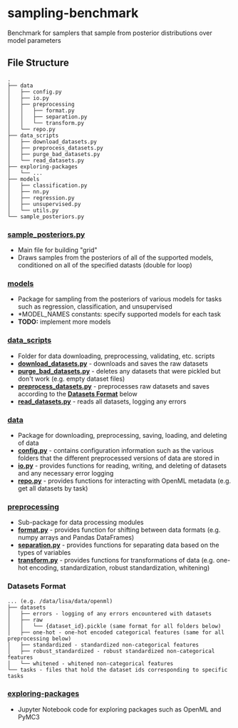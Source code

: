 # sampling-benchmark
Benchmark for samplers that sample from posterior distributions over model parameters

## File Structure
```
.
├── data
│   ├── config.py
│   ├── io.py
│   ├── preprocessing
│   │   ├── format.py
│   │   ├── separation.py
│   │   └── transform.py
│   └── repo.py
├── data_scripts
│   ├── download_datasets.py
│   ├── preprocess_datasets.py
│   ├── purge_bad_datasets.py
│   └── read_datasets.py
├── exploring-packages
│   └── ...
├── models
│   ├── classification.py
│   ├── nn.py
│   ├── regression.py
│   ├── unsupervised.py
│   └── utils.py
└── sample_posteriors.py     
```

### [sample_posteriors.py](https://github.com/bradyneal/sampling-benchmark/blob/master/sample_posteriors.py)
* Main file for building "grid"
* Draws samples from the posteriors of all of the supported models, conditioned on all of the specified datasts (double for loop)

### [models](https://github.com/bradyneal/sampling-benchmark/tree/master/models)
* Package for sampling from the posteriors of various models for tasks such as regression, classification, and unsupervised
* *MODEL_NAMES constants: specify supported models for each task
* **TODO:** implement more models

### [data_scripts](https://github.com/bradyneal/sampling-benchmark/tree/master/data_scripts)
* Folder for data downloading, preprocessing, validating, etc. scripts
* [**download_datasets.py**](https://github.com/bradyneal/sampling-benchmark/blob/master/data_scripts/download_datasets.py) - downloads and saves the raw datasets
* [**purge\_bad\_datasets.py**](https://github.com/bradyneal/sampling-benchmark/blob/master/data_scripts/purge_bad_datasets.py) - deletes any datasets that were pickled but don't work (e.g. empty dataset files)
* [**preprocess_datasets.py**](https://github.com/bradyneal/sampling-benchmark/blob/master/data_scripts/preprocess_datasets.py) - preprocesses raw datasets and saves according to the [**Datasets Format**](https://github.com/bradyneal/sampling-benchmark#datasets-format) below
* [**read_datasets.py**](https://github.com/bradyneal/sampling-benchmark/blob/master/data_scripts/read_datasets.py) - reads all datasets, logging any errors


### [data](https://github.com/bradyneal/sampling-benchmark/tree/master/data)
* Package for downloading, preprocessing, saving, loading, and deleting of data
* [**config.py**](https://github.com/bradyneal/sampling-benchmark/blob/master/data/config.py) - contains configuration information such as the various folders that the different preprocessed versions of data are stored in
* [**io.py**](https://github.com/bradyneal/sampling-benchmark/blob/master/data/io.py) - provides functions for reading, writing, and deleting of datasets and any necessary error logging
* [**repo.py**](https://github.com/bradyneal/sampling-benchmark/blob/master/data/repo.py) - provides functions for interacting with OpenML metadata (e.g. get all datasets by task)

### [preprocessing](https://github.com/bradyneal/sampling-benchmark/tree/master/data/preprocessing)
* Sub-package for data processing modules
* [**format.py**](https://github.com/bradyneal/sampling-benchmark/blob/master/data/preprocessing/format.py) - provides function for shifting between data formats (e.g. numpy arrays and Pandas DataFrames)
* [**separation.py**](https://github.com/bradyneal/sampling-benchmark/blob/master/data/preprocessing/separation.py) - provides functions for separating data based on the types of variables
* [**transform.py**](https://github.com/bradyneal/sampling-benchmark/blob/master/data/preprocessing/transform.py) - provides functions for transformations of data (e.g. one-hot encoding, standardization, robust standardization, whitening)

### Datasets Format
```
... (e.g. /data/lisa/data/openml)
├── datasets
│   ├── errors - logging of any errors encountered with datasets
│   ├── raw
│   │   └── {dataset_id}.pickle (same format for all folders below)
│   ├── one-hot - one-hot encoded categorical features (same for all preprocessing below)
│   ├── standardized - standardized non-categorical features
│   ├── robust_standardized - robust standardized non-categorical features
│   └── whitened - whitened non-categorical features
└── tasks - files that hold the dataset ids corresponding to specific tasks
```

### [exploring-packages](https://github.com/bradyneal/sampling-benchmark/tree/master/exploring-packages)
* Jupyter Notebook code for exploring packages such as OpenML and PyMC3
